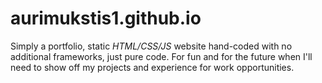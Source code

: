 # aurimukstis1.github.io
Simply a portfolio, static *HTML/CSS/JS* website hand-coded with no additional frameworks, just pure code. For fun and for the future when I'll need to show off my projects and experience for work opportunities.
